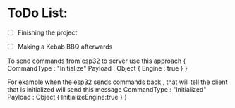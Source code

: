 # ToDo List:
- [ ] Finishing the project  
- [ ] Making a Kebab BBQ afterwards  



To send commands from esp32 to server use this approach {
CommandType : "Initialize"
Payload : Object
{
Engine : true
}
} 

For example when the esp32 sends commands back , that will tell the client that is initialized will send this message
CommandType : "Initialized"
Payload : Object
{
InitializeEngine:true
}
} 